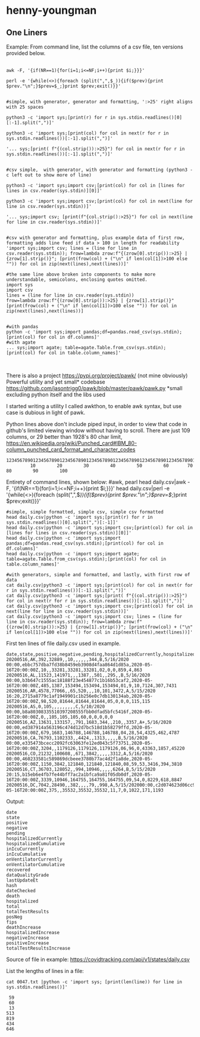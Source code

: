 # henny-youngman
One Liners
----------

Example: From command line, list the columns of a csv file, ten versions provided below.
&nbsp;    
&nbsp;        

    awk -F, '{if(NR==1){for(i=1;i<=NF;i++){print $i;}}}'
      
    perl -e '{while(<>){foreach (split(",",$_)){if($prev){print $prev."\n";}$prev=$_;}print $prev;exit()}}'
    
    
    #simple, with generator, generator and formatting, ':>25' right aligns with 25 spaces
    
    python3 -c 'import sys;[print(r) for r in sys.stdin.readlines()[0][:-1].split(",")]'
    
    python3 -c 'import sys;[print(col) for col in next(r for r in sys.stdin.readlines())[:-1].split(",")]'
    
    '... sys;[print( f"{(col.strip()):>25}") for col in next(r for r in sys.stdin.readlines())[:-1].split(",")]'
    
    
    #csv simple,  with generator, with generator and formatting (python3 -c left out to show more of line)
    
    python3 -c 'import sys;import csv;[print(col) for col in [lines for lines in csv.reader(sys.stdin)][0]]'
    
    python3 -c 'import sys;import csv;[print(col) for col in next(line for line in csv.reader(sys.stdin))]'
    
    '... sys;import csv; [print(f"{col.strip():>25}") for col in next(line for line in csv.reader(sys.stdin))]'
    
    
    #csv with generator and formatting, plus example data of first row, formatting adds line feed if data > 100 in length for readability 
    'import sys;import csv; lines = (line for line in csv.reader(sys.stdin)); frow=lambda zrow:f"{(zrow[0].strip()):>25} | {zrow[1].strip()}"; [print(frow(col) + ("\n" if len(col[1])>100 else "")) for col in zip(next(lines),next(lines))]'

    #the same line above broken into components to make more understandable, semicolons, enclosing quotes omitted.
    import sys
    import csv
    lines = (line for line in csv.reader(sys.stdin))
    frow=lambda zrow:f"{(zrow[0].strip()):>25} | {zrow[1].strip()}"
    [print(frow(col) + ("\n" if len(col[1])>100 else "")) for col in zip(next(lines),next(lines))]
    
    
    #with pandas
    python -c 'import sys;import pandas;df=pandas.read_csv(sys.stdin);[print(col) for col in df.columns]'
    #with agate
    ... sys;import agate; table=agate.Table.from_csv(sys.stdin);[print(col) for col in table.column_names]'
     
&nbsp;  



There is also a project https://pypi.org/project/pawk/ (not mine obviously)
Powerful utility and yet small* codebase https://github.com/jasontrigg0/pawk/blob/master/pawk/pawk.py
*small excluding python itself and the libs used 

I started writing a utility I called awkthon, to enable awk syntax, but use case is dubious in light of pawk.

Python lines above don't include piped input, in order to view that code in github's limited viewing window without having to scroll. There are just 109 columns, or 29 better than 1928's 80 char limit, https://en.wikipedia.org/wiki/Punched_card#IBM_80-column_punched_card_format_and_character_codes
    
    1234567890123456789012345678901234567890123456789012345678901234567890123456789012345678901234567890123456789
             10        20        30        40        50        60       70         80        90        100 
    
    
Entirety of command lines, shown below:
    #awk, pearl
    head daily.csv|awk -F, '{if(NR==1){for(i=1;i<=NF;i++){print $i;}}}'
    head daily.csv|perl -e '{while(<>){foreach (split(",",$_)){if($prev){print $prev."\n";}$prev=$_;}print $prev;exit()}}'
    
    #simple, simple formatted, simple csv, simple csv formatted
    head daily.csv|python -c 'import sys;[print(r) for r in sys.stdin.readlines()[0].split(",")[:-1]]'
    head daily.csv|python -c 'import sys;import csv;[print(col) for col in [lines for lines in csv.reader(sys.stdin)][0]]'
    head daily.csv|python -c 'import sys;import pandas;df=pandas.read_csv(sys.stdin);[print(col) for col in df.columns]'
    head daily.csv|python -c 'import sys;import agate; table=agate.Table.from_csv(sys.stdin);[print(col) for col in table.column_names]'
    
    #with generators, simple and formatted, and lastly, with first row of data
    cat daily.csv|python3 -c 'import sys;[print(col) for col in next(r for r in sys.stdin.readlines())[:-1].split(",")]'
    cat daily.csv|python3 -c 'import sys;[print( f"{(col.strip()):>25}") for col in next(r for r in sys.stdin.readlines())[:-1].split(",")]'
    cat daily.csv|python3 -c 'import sys;import csv;[print(col) for col in next(line for line in csv.reader(sys.stdin))]'
    cat daily.csv|python3 -c 'import sys;import csv; lines = (line for line in csv.reader(sys.stdin)); frow=lambda zrow:f"{(zrow[0].strip()):>25} | {zrow[1].strip()}"; [print(frow(col) + ("\n" if len(col[1])>100 else "")) for col in zip(next(lines),next(lines))]'
    

First ten lines of file daily.csv used in example.      

    date,state,positive,negative,pending,hospitalizedCurrently,hospitalizedCumulative,inIcuCurrently,inIcuCumulative,onVentilatorCurrently,onVentilatorCumulative,recovered,dataQualityGrade,lastUpdateEt,hash,dateChecked,death,hospitalized,total,totalTestResults,posNeg,fips,deathIncrease,hospitalizedIncrease,negativeIncrease,positiveIncrease,totalTestResultsIncrease
    20200516,AK,392,32889,,10,,,,,,344,B,5/16/2020 00:00,ebbc757dba7fd38b8459eb3908d4faa864d1d85a,2020-05-16T20:00:00Z,10,,33281,33281,33281,02,0,0,859,4,863
    20200516,AL,11523,141971,,,1387,,501,,295,,B,5/16/2020 00:00,b3b647c1555ac18188f23e454877c1b16b53caf2,2020-05-16T20:00:00Z,485,1387,153494,153494,153494,01,9,10,7124,307,7431
    20200516,AR,4578,77066,,65,520,,,10,101,3472,A,5/15/2020 16:20,2715a8779c1af1949901c1b256e0c7db130134ab,2020-05-16T20:00:00Z,98,520,81644,81644,81644,05,0,0,0,115,115
    20200516,AS,0,105,,,,,,,,,C,5/10/2020 00:00,b8a80308335510397208555fbb0dfad5bfc5416f,2020-05-16T20:00:00Z,0,,105,105,105,60,0,0,0,0,0
    20200516,AZ,13631,133157,,791,1683,344,,210,,3357,A+,5/16/2020 00:00,ed387914a563196c474d12d7bc518d1b58279ffd,2020-05-16T20:00:00Z,679,1683,146788,146788,146788,04,28,54,4325,462,4787
    20200516,CA,76793,1102333,,4424,,1313,,,,,B,5/16/2020 00:00,e335473bcecc2092fc63063fe12ed043c5f73751,2020-05-16T20:00:00Z,3204,,1179126,1179126,1179126,06,96,0,43363,1857,45220
    20200516,CO,21232,100608,,671,3842,,,,,3312,A,5/16/2020 00:00,460233581c589869dcbeee3780b77ac4d2f1a8de,2020-05-16T20:00:00Z,1150,3842,121840,121840,121840,08,59,53,3416,394,3810
    20200516,CT,36703,128052,,994,10946,,,,,6264,B,5/15/2020 20:15,b15eb6e4fb7fe44bff7ac2a1bfca9a81f05db0df,2020-05-16T20:00:00Z,3339,10946,164755,164755,164755,09,54,0,8229,618,8847
    20200516,DC,7042,28490,,382,,,,79,,998,A,5/15/202000:00,c2d074623d06cc96a1d5109a70bf3a1db3550010,2020-05-16T20:00:00Z,375,,35532,35532,35532,11,7,0,1022,171,1193
    
Output:

    date
    state
    positive
    negative
    pending
    hospitalizedCurrently
    hospitalizedCumulative
    inIcuCurrently
    inIcuCumulative
    onVentilatorCurrently
    onVentilatorCumulative
    recovered
    dataQualityGrade
    lastUpdateEt
    hash
    dateChecked
    death
    hospitalized
    total
    totalTestResults
    posNeg
    fips
    deathIncrease
    hospitalizedIncrease
    negativeIncrease
    positiveIncrease
    totalTestResultsIncrease
    
Source of file in example: https://covidtracking.com/api/v1/states/daily.csv

List the lengths of lines in a file:

    cat 0047.txt |python -c 'import sys; [print(len(line)) for line in sys.stdin.readlines()]'

     59
     60
     13
    513
    819
    434
    646
